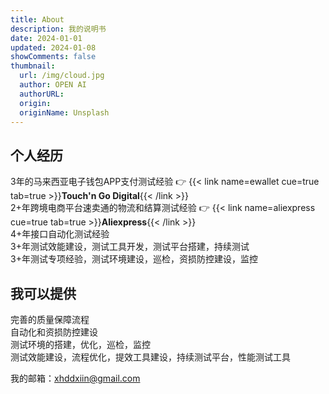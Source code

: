```yaml
---
title: About
description: 我的说明书
date: 2024-01-01
updated: 2024-01-08
showComments: false
thumbnail:
  url: /img/cloud.jpg
  author: OPEN AI
  authorURL:
  origin:
  originName: Unsplash
---
```


## 个人经历
3年的马来西亚电子钱包APP支付测试经验 👉 
{{< link name=ewallet cue=true tab=true >}}**Touch'n Go Digital**{{< /link >}} \
2+年跨境电商平台速卖通的物流和结算测试经验 👉 
{{< link name=aliexpress cue=true tab=true >}}**Aliexpress**{{< /link >}} \
4+年接口自动化测试经验 \
3+年测试效能建设，测试工具开发，测试平台搭建，持续测试 \
3+年测试专项经验，测试环境建设，巡检，资损防控建设，监控

## 我可以提供
完善的质量保障流程 \
自动化和资损防控建设 \
测试环境的搭建，优化，巡检，监控 \
测试效能建设，流程优化，提效工具建设，持续测试平台，性能测试工具

我的邮箱：xhddxiin@gmail.com
